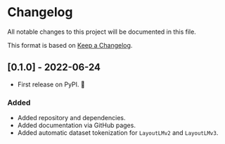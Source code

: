 # Changelog

All notable changes to this project will be documented in this file.

This format is based on [Keep a Changelog](http://keepachangelog.com/en/1.0.0/).

## [0.1.0] - 2022-06-24

* First release on PyPI. 🎉

### Added

* Added repository and dependencies.
* Added documentation via GitHub pages.
* Added automatic dataset tokenization for `LayoutLMv2` and `LayoutLMv3`.

